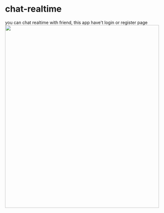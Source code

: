 # chat-realtime
 you can chat realtime with friend, this app have't login or register page<br>
 <img src="https://i.ibb.co/s5RjJGX/chat.png" width="100%" height="600">
